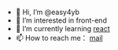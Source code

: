 - 👋 Hi, I’m @easy4yb
- 👀 I’m interested in front-end
- 🌱 I’m currently learning [react](https://reactjs.org/)
- 📫 How to reach me： [mail](mailto:easy4yb@gmail.com)

<!---
easy4yb/easy4yb is a ✨ special ✨ repository because its `README.md` (this file) appears on your GitHub profile.
You can click the Preview link to take a look at your changes.
--->
